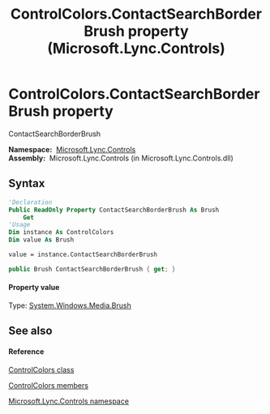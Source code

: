 ﻿---
title: ControlColors.ContactSearchBorderBrush property  (Microsoft.Lync.Controls)
TOCTitle: 'ContactSearchBorderBrush property '
ms:assetid: P:Microsoft.Lync.Controls.ControlColors.ContactSearchBorderBrush_DI_3_UC_OCS14MrefLyncWPF
ms:mtpsurl: https://msdn.microsoft.com/en-us/library/microsoft.lync.controls.controlcolors.contactsearchborderbrush_di_3_uc_ocs14mreflyncwpf(v=office.15)
ms:contentKeyID: 48590619
ms.date: 07/28/2014
mtps_version: v=office.15
f1_keywords:
- Microsoft.Lync.Controls.ControlColors.ContactSearchBorderBrush
dev_langs:
- CSharp
- JScript
- VB
- other
---

# ControlColors.ContactSearchBorderBrush property

ContactSearchBorderBrush

**Namespace:**  [Microsoft.Lync.Controls](microsoft-lync-controls-namespace_1.md)  
**Assembly:**  Microsoft.Lync.Controls (in Microsoft.Lync.Controls.dll)

## Syntax

``` vb
'Declaration
Public ReadOnly Property ContactSearchBorderBrush As Brush
    Get
'Usage
Dim instance As ControlColors
Dim value As Brush

value = instance.ContactSearchBorderBrush
```

``` csharp
public Brush ContactSearchBorderBrush { get; }
```

#### Property value

Type: [System.Windows.Media.Brush](http://msdn2.microsoft.com/en-us/library/ms634880)  

## See also

#### Reference

[ControlColors class](controlcolors-class-microsoft-lync-controls_1.md)

[ControlColors members](controlcolors-members-microsoft-lync-controls_1.md)

[Microsoft.Lync.Controls namespace](microsoft-lync-controls-namespace_1.md)

